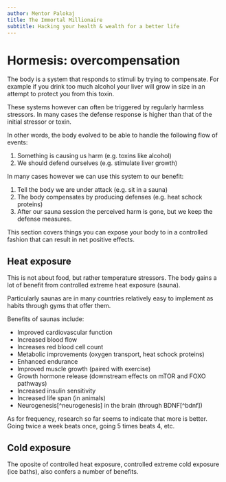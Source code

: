 ```yaml
---
author: Mentor Palokaj
title: The Immortal Millionaire
subtitle: Hacking your health & wealth for a better life
---
```


# Hormesis: overcompensation

The body is a system that responds to stimuli by trying to compensate. For example if you drink too much alcohol your liver will grow in size in an attempt to protect you from this toxin.

These systems however can often be triggered by regularly harmless stressors. In many cases the defense response is higher than that of the initial stressor or toxin.

In other words, the body evolved to be able to handle the following flow of events:

1. Something is causing us harm (e.g. toxins like alcohol)
2. We should defend ourselves (e.g. stimulate liver growth)

In many cases however we can use this system to our benefit:

1. Tell the body we are under attack (e.g. sit in a sauna)
2. The body compensates by producing defenses (e.g. heat schock proteins)
3. After our sauna session the perceived harm is gone, but we keep the defense measures.

This section covers things you can expose your body to in a controlled fashion that can result in net positive effects.

## Heat exposure

This is not about food, but rather temperature stressors. The body gains a lot of benefit from controlled extreme heat exposure (sauna).

Particularly saunas are in many countries relatively easy to implement as habits through gyms that offer them.

Benefits of saunas include:

- Improved cardiovascular function
- Increased blood flow
- Increases red blood cell count
- Metabolic improvements (oxygen transport, heat schock proteins)
- Enhanced endurance
- Improved muscle growth (paired with exercise)
- Growth hormone release (downstream effects on mTOR and FOXO pathways)
- Increased insulin sensitivity
- Increased life span (in animals)
- Neurogenesis[^neurogenesis] in the brain (through BDNF[^bdnf])

As for frequency, research so far seems to indicate that more is better. Going twice a week beats once, going 5 times beats 4, etc.

## Cold exposure

The oposite of controlled heat exposure, controlled extreme cold exposure (ice baths), also confers a number of benefits.